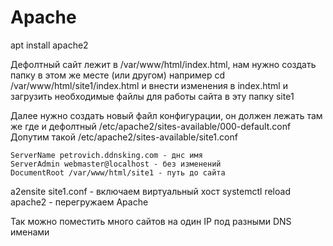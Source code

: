 # Apache

apt install apache2

Дефолтный сайт лежит в /var/www/html/index.html, нам нужно создать папку в этом же месте (или другом)
например cd /var/www/html/site1/index.html
и внести изменения в index.html и загрузить необходимые файлы для работы сайта в эту папку site1

Далее нужно создать новый файл конфигурации, он должен лежать там же где и дефолтный /etc/apache2/sites-available/000-default.conf
Допутим такой /etc/apache2/sites-available/site1.conf

    ServerName petrovich.ddnsking.com - днс имя
    ServerAdmin webmaster@localhost - без изменений
    DocumentRoot /var/www/html/site1 - путь до сайта

a2ensite site1.conf - включаем виртуальный хост
systemctl reload apache2 - перегружаем Apache

Так можно поместить много сайтов на один IP под разными DNS именами
